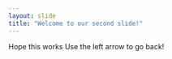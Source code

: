 ```yaml
---
layout: slide
title: "Welcome to our second slide!"
---
```

Hope this works
Use the left arrow to go back!
